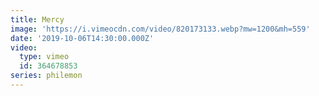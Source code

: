 ```yaml
---
title: Mercy
image: 'https://i.vimeocdn.com/video/820173133.webp?mw=1200&mh=559'
date: '2019-10-06T14:30:00.000Z'
video:
  type: vimeo
  id: 364678853
series: philemon
---
```


